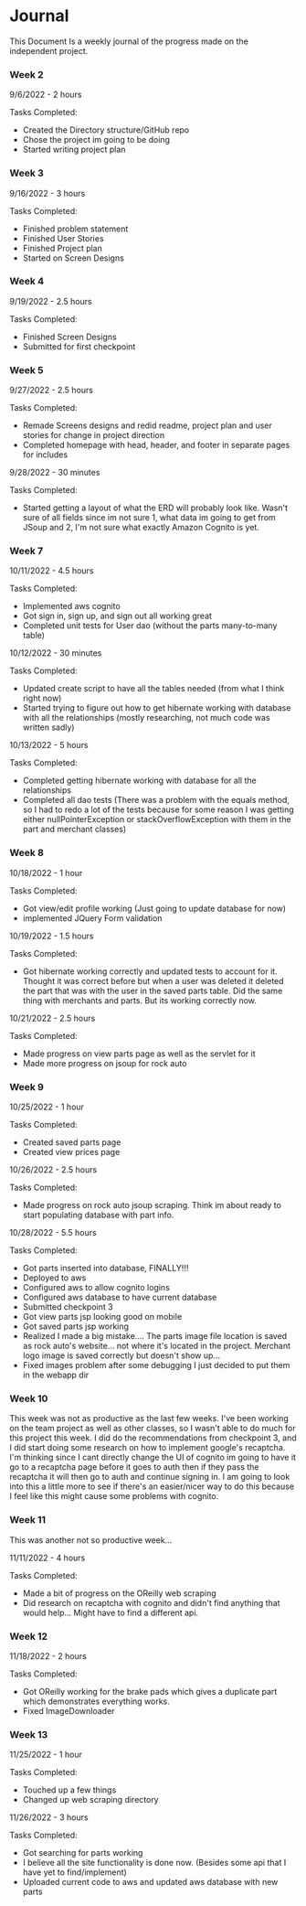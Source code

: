 # Journal

This Document Is a weekly journal of the progress made on the independent project.


### Week 2

9/6/2022 - 2 hours

Tasks Completed:
 * Created the Directory structure/GitHub repo
 * Chose the project im going to be doing
 * Started writing project plan

### Week 3

9/16/2022 - 3 hours

Tasks Completed:
 * Finished problem statement
 * Finished User Stories
 * Finished Project plan
 * Started on Screen Designs

### Week 4

9/19/2022 - 2.5 hours

Tasks Completed:
 * Finished Screen Designs
 * Submitted for first checkpoint

### Week 5

9/27/2022 -  2.5 hours

Tasks Completed:
 * Remade Screens designs and redid readme, project plan and user stories for change in project direction
 * Completed homepage with head, header, and footer in separate pages for includes

9/28/2022 - 30 minutes

Tasks Completed:
 * Started getting a layout of what the ERD will probably look like. Wasn't sure of all fields since im not sure 1,
what data im going to get from JSoup and 2, I'm not sure what exactly Amazon Cognito is yet.

### Week 7

10/11/2022 - 4.5 hours

Tasks Completed:
 * Implemented aws cognito
 * Got sign in, sign up, and sign out all working great
 * Completed unit tests for User dao (without the parts many-to-many table)

10/12/2022 - 30 minutes 

Tasks Completed:
 * Updated create script to have all the tables needed (from what I think right now)
 * Started trying to figure out how to get hibernate working with database with all the relationships (mostly 
researching, not much code was written sadly)

10/13/2022 - 5 hours

Tasks Completed:
 * Completed getting hibernate working with database for all the relationships
 * Completed all dao tests (There was a problem with the equals method, so I had to redo a lot of the tests because for
some reason I was getting either nullPointerException or stackOverflowException with them in the part and merchant classes)

### Week 8

10/18/2022 - 1 hour

Tasks Completed:
 * Got view/edit profile working (Just going to update database for now)
 * implemented JQuery Form validation

10/19/2022 - 1.5 hours

Tasks Completed:
 * Got hibernate working correctly and updated tests to account for it. Thought it was correct before but when a user 
was deleted it deleted the part that was with the user in the saved parts table. Did the same thing with merchants and 
parts. But its working correctly now.

10/21/2022 - 2.5 hours

Tasks Completed:
 * Made progress on view parts page as well as the servlet for it
 * Made more progress on jsoup for rock auto

### Week 9

10/25/2022 - 1 hour

Tasks Completed:
 * Created saved parts page
 * Created view prices page

10/26/2022 - 2.5 hours

Tasks Completed:
 * Made progress on rock auto jsoup scraping. Think im about ready to start populating database with part info.

10/28/2022 - 5.5 hours

Tasks Completed:
 * Got parts inserted into database, FINALLY!!!
 * Deployed to aws
 * Configured aws to allow cognito logins
 * Configured aws database to have current database
 * Submitted checkpoint 3
 * Got view parts jsp looking good on mobile
 * Got saved parts jsp working
 * Realized I made a big mistake.... The parts image file location is saved as rock auto's website... not where it's
located in the project. Merchant logo image is saved correctly but doesn't show up...
 * Fixed images problem after some debugging I just decided to put them in the webapp dir

### Week 10

This week was not as productive as the last few weeks. I've been working on the team project as well as other classes,
so I wasn't able to do much for this project this week. I did do the recommendations from checkpoint 3, and I did 
start doing some research on how to implement google's recaptcha. I'm thinking since I cant directly change the UI of 
cognito im going to have it go to a recaptcha page before it goes to auth then if they pass the recaptcha it will then 
go to auth and continue signing in. I am going to look into this a little more to see if there's an easier/nicer way to 
do this because I feel like this might cause some problems with cognito.

### Week 11

This was another not so productive week...

11/11/2022 - 4 hours

Tasks Completed:
 * Made a bit of progress on the OReilly web scraping
 * Did research on recaptcha with cognito and didn't find anything that would help... Might have to find a different api.


### Week 12

11/18/2022 - 2 hours

Tasks Completed:
 * Got OReilly working for the brake pads which gives a duplicate part which demonstrates everything works.
 * Fixed ImageDownloader

### Week 13

11/25/2022 - 1 hour

Tasks Completed:
 * Touched up a few things
 * Changed up web scraping directory

11/26/2022 - 3 hours

Tasks Completed:
 * Got searching for parts working
 * I believe all the site functionality is done now. (Besides some api that I have yet to find/implement)
 * Uploaded current code to aws and updated aws database with new parts